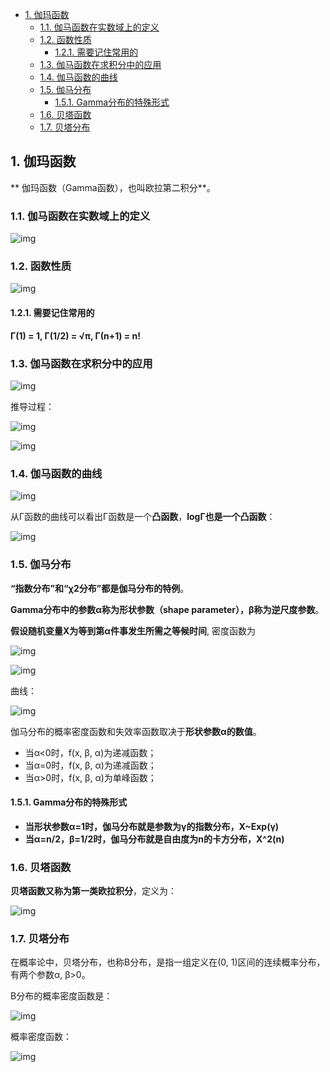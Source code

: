 - [1. 伽玛函数](#1-伽玛函数)
  - [1.1. 伽马函数在实数域上的定义](#11-伽马函数在实数域上的定义)
  - [1.2. 函数性质](#12-函数性质)
    - [1.2.1. 需要记住常用的](#121-需要记住常用的)
  - [1.3. 伽马函数在求积分中的应用](#13-伽马函数在求积分中的应用)
  - [1.4. 伽马函数的曲线](#14-伽马函数的曲线)
  - [1.5. 伽马分布](#15-伽马分布)
    - [1.5.1. Gamma分布的特殊形式](#151-gamma分布的特殊形式)
  - [1.6. 贝塔函数](#16-贝塔函数)
  - [1.7. 贝塔分布](#17-贝塔分布)

## 1. 伽玛函数
**
伽玛函数（Gamma函数），也叫欧拉第二积分**。



### 1.1. 伽马函数在实数域上的定义



![img](http://img.uwayfly.com/article_mike_20200616150842_c039dd2a8c98.png)



### 1.2. 函数性质

![img](http://img.uwayfly.com/article_mike_20200616151025_78759eea517e.png)



#### 1.2.1. 需要记住常用的

**Γ(1) = 1, Γ(1/2) = √π, Γ(n+1) = n!**



### 1.3. 伽马函数在求积分中的应用

![img](http://img.uwayfly.com/article_mike_20200616152412_b5a22a2488cf.png)



推导过程：

![img](http://img.uwayfly.com/article_mike_20200616152923_0db26fc5e84b.png)



![img](http://img.uwayfly.com/article_mike_20200616152931_e611fbf45448.png)





### 1.4. 伽马函数的曲线

![img](http://img.uwayfly.com/article_mike_20200616153739_44e64b987b73.png)



从Γ函数的曲线可以看出Γ函数是一个**凸函数**，**logΓ也是一个凸函数**：

![img](http://img.uwayfly.com/article_mike_20200616154049_b18c59434f2e.png)



### 1.5. 伽马分布

**“指数分布”和“χ2分布”都是伽马分布的特例**。

**Gamma分布中的参数α称为形状参数（shape parameter），β称为逆尺度参数**。

**假设随机变量X为等到第α件事发生所需之等候时间**, 密度函数为

![img](http://img.uwayfly.com/article_mike_20200616162153_7bd8334a00fc.png)


![img](http://img.uwayfly.com/article_mike_20200616162242_1fb0576dd473.png)


曲线：

![img](http://img.uwayfly.com/article_mike_20200616162545_322c4a808841.png)



伽马分布的概率密度函数和失效率函数取决于**形状参数α的数值**。

- 当α<0时，f(x, β, α)为递减函数；
- 当α=0时，f(x, β, α)为递减函数；
- 当α>0时，f(x, β, α)为单峰函数；



#### 1.5.1. Gamma分布的特殊形式

- **当形状参数α=1时，伽马分布就是参数为γ的指数分布，X~Exp(γ)**
- **当α=n/2，β=1/2时，伽马分布就是自由度为n的卡方分布，X^2(n)**


### 1.6. 贝塔函数

**贝塔函数又称为第一类欧拉积分**，定义为：

![img](http://img.uwayfly.com/article_mike_20200616153512_978b5bd03d47.png)



### 1.7. 贝塔分布

在概率论中，贝塔分布，也称B分布，是指一组定义在(0, 1)区间的连续概率分布，有两个参数α, β>0。

Β分布的概率密度函数是：

![img](http://img.uwayfly.com/article_mike_20200616161726_d510e841520e.png)



概率密度函数：

![img](http://img.uwayfly.com/article_mike_20200616163734_0cb0bb18500a.png)